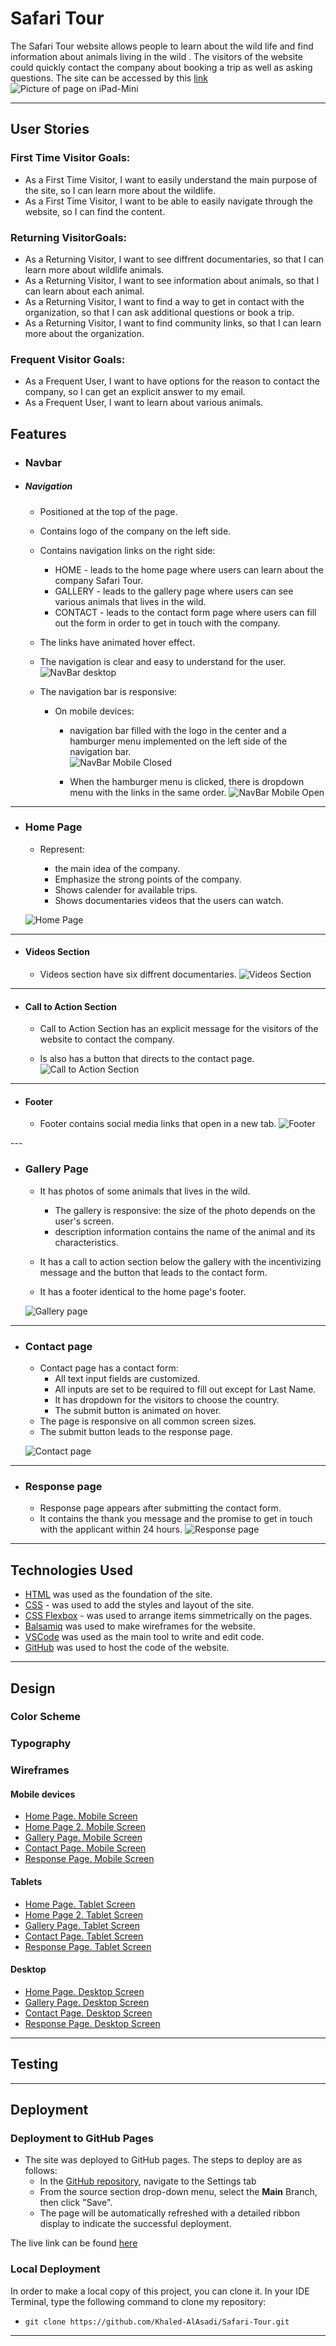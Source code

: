 # Safari Tour
The Safari Tour website allows people to learn about the wild life and find information about animals living in the wild . The visitors of the website could quickly contact the company about booking a trip as well as asking questions.
The site can be accessed by this [link](https://khaled-alasadi.github.io/Safari-Tour/)
![Picture of page on iPad-Mini](/documentation/ipad-mini-portrait.png)

---

## User Stories

### First Time Visitor Goals:

* As a First Time Visitor, I want to easily understand the main purpose of the site, so I can learn more about the wildlife.
* As a First Time Visitor, I want to be able to easily navigate through the website, so I can find the content.

### Returning VisitorGoals:

* As a Returning Visitor, I want to see diffrent documentaries, so that I can learn more about wildlife animals.
* As a Returning Visitor, I want to see information about animals, so that I can learn about each animal.
* As a Returning Visitor, I want to find a way to get in contact with the organization, so that I can ask additional questions or book a trip.
* As a Returning Visitor, I want to find community links, so that I can learn more about the organization.

### Frequent Visitor Goals:
* As a Frequent User, I want to have options for the reason to contact the company, so I can get an explicit answer to my email. 
* As a Frequent User, I want to learn about various animals. 

## Features

+ ### Navbar

+ ##### Navigation
    - Positioned at the top of the page.
    - Contains logo of the company on the left side.
    - Contains navigation links on the right side:
        * HOME - leads to the home page where users can learn about the company Safari Tour.
        * GALLERY - leads to the gallery page where users can see various animals that lives in the wild.
        * CONTACT - leads to the contact form page where users can fill out the form in order to get in touch with the company.
    - The links have animated hover effect.
    - The navigation is clear and easy to understand for the user.
    ![NavBar desktop](documentation/header.png)

    - The navigation bar is responsive:
        * On mobile devices: 
            - navigation bar filled with the logo in the center and a hamburger menu implemented on the left side of the navigation bar.      
            ![NavBar Mobile Closed](documentation/header-mobile.png)
        
            - When the hamburger menu is clicked, there is dropdown menu with the links in the same order.
            ![NavBar Mobile Open](documentation/header-mobile-expanded.png)
---
+ ### Home Page

    - Represent: 

        * the main idea of the company.
        * Emphasize the strong points of the company.
        * Shows calender for available trips.
        * Shows documentaries videos that the users can watch.


    ![Home Page](documentation/home-desktop.png)

---
+ #### Videos Section

    - Videos section have six diffrent documentaries.
    ![Videos Section](documentation/documentaries-desktop.png)

--- 
+ #### Call to Action Section

    - Call to Action Section has an explicit message for the visitors of the website to contact the company.

    - Is also has a button that directs to the contact page.
​
    ![Call to Action Section](documentation/call_to_action.png)

---
+ #### Footer

    - Footer contains social media links that open in a new tab.
    ![Footer](documentation/footer.png)

---​

+ ### Gallery Page

    - It has photos of some animals that lives in the wild.
      - The gallery is responsive: the size of the photo depends on the user's screen.
      - description information contains the name of the animal and its characteristics.
    - It has a call to action section below the gallery with the incentivizing message and the button that leads to the contact form.

    - It has a footer identical to the home page's footer.


    ![Gallery page](documentation/gallery-ipad.png)
---
+ ### Contact page

    - Contact page has a contact form:
        - All text input fields are customized.
        - All inputs are set to be required to fill out except for Last Name.
        - It has dropdown for the visitors to choose the country.
        - The submit button is animated on hover.
    - The page is responsive on all common screen sizes.
    - The submit button leads to the response page.


    ![Contact page](documentation/contact_form_page.png)
---
+ ### Response page

    - Response page appears after submitting the contact form.
    - It contains the thank you message and the promise to get in touch with the applicant within 24 hours.
    ![Response page](documentation/response_page.png)

---
## Technologies Used

- [HTML](https://developer.mozilla.org/en-US/docs/Web/HTML) was used as the foundation of the site.
- [CSS](https://developer.mozilla.org/en-US/docs/Web/css) - was used to add the styles and layout of the site.
- [CSS Flexbox](https://developer.mozilla.org/en-US/docs/Learn/CSS/CSS_layout/Flexbox) - was used to arrange items simmetrically on the pages.
- [Balsamiq](https://balsamiq.com/) was used to make wireframes for the website.
- [VSCode](https://code.visualstudio.com/) was used as the main tool to write and edit code.
- [GitHub](https://github.com/) was used to host the code of the website.
---
## Design

### Color Scheme


### Typography



### Wireframes

#### Mobile devices

- [Home Page. Mobile Screen](documentation/mobile_home_page.png)
- [Home Page 2. Mobile Screen](documentation/mobile_home_page2.png)
- [Gallery Page. Mobile Screen](documentation/mobile_gallery_page.png)
- [Contact Page. Mobile Screen](documentation/mobile_contact_form_page.png)
- [Response Page. Mobile Screen](documentation/mobile_response_page.png)


#### Tablets

- [Home Page. Tablet Screen](documentation/tablet_home_page.png)
- [Home Page 2. Tablet Screen](documentation/tablet_home_page2.png)
- [Gallery Page. Tablet Screen](documentation/tablet_gallery_page.png)
- [Contact Page. Tablet Screen](documentation/tablet_contact_form_page.png)
- [Response Page. Tablet Screen](documentation/tablet_response_page.png)

#### Desktop

- [Home Page. Desktop Screen](documentation/desktop_home_page.png)
- [Gallery Page. Desktop Screen](documentation/desktop_gallery_page.png)
- [Contact Page. Desktop Screen](documentation/desktop_contact_form_page.png)
- [Response Page. Desktop Screen](documentation/desktop_response_page.png)

---
## Testing

---

## Deployment

### Deployment to GitHub Pages

- The site was deployed to GitHub pages. The steps to deploy are as follows: 
  - In the [GitHub repository](https://github.com/IuliiaKonovalova/animal_shelter), navigate to the Settings tab 
  - From the source section drop-down menu, select the **Main** Branch, then click "Save".
  - The page will be automatically refreshed with a detailed ribbon display to indicate the successful deployment.

The live link can be found [here](https://khaled-alasadi.github.io/Safari-Tour/)

### Local Deployment

In order to make a local copy of this project, you can clone it.
In your IDE Terminal, type the following command to clone my repository:

- `git clone https://github.com/Khaled-AlAsadi/Safari-Tour.git`
---